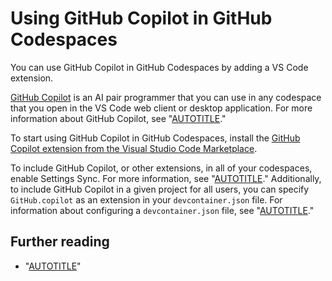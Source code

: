 # Using GitHub Copilot in GitHub Codespaces

You can use GitHub Copilot in GitHub Codespaces by adding a VS Code extension.

[GitHub Copilot](https://copilot.github.com/) is an AI pair programmer that you can use in any codespace that you open in the VS Code web client or desktop application. For more information about GitHub Copilot, see "[AUTOTITLE](/copilot/overview-of-github-copilot/about-github-copilot-for-individuals)."

To start using GitHub Copilot in GitHub Codespaces, install the [GitHub Copilot extension from the Visual Studio Code Marketplace](https://marketplace.visualstudio.com/items?itemName=GitHub.copilot).

To include GitHub Copilot, or other extensions, in all of your codespaces, enable Settings Sync. For more information, see "[AUTOTITLE](/codespaces/customizing-your-codespace/personalizing-github-codespaces-for-your-account#settings-sync)." Additionally, to include GitHub Copilot in a given project for all users, you can specify `GitHub.copilot` as an extension in your `devcontainer.json` file. For information about configuring a `devcontainer.json` file, see "[AUTOTITLE](/codespaces/setting-up-your-project-for-codespaces/adding-a-dev-container-configuration/introduction-to-dev-containers#creating-a-custom-dev-container-configuration)."

## Further reading

- "[AUTOTITLE](/copilot/getting-started-with-github-copilot?tool=vscode)"
